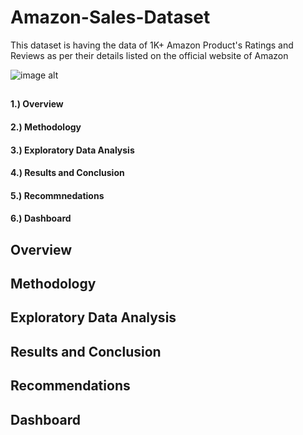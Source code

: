 
# Amazon-Sales-Dataset
This dataset is having the data of 1K+ Amazon Product's Ratings and Reviews as per their details listed on the official website of Amazon

![image alt](https://github.com/liev2525/Amazon-Sales-Dataset/blob/e2b0133a7799f99fe3f9ddb23e5a4d2976906e96/sales_image.webp)
##

#### 1.) Overview
#### 2.) Methodology
#### 3.) Exploratory Data Analysis
#### 4.) Results and Conclusion
#### 5.) Recommnedations
#### 6.) Dashboard

##
## Overview

## Methodology

## Exploratory Data Analysis

## Results and Conclusion

## Recommendations

## Dashboard
